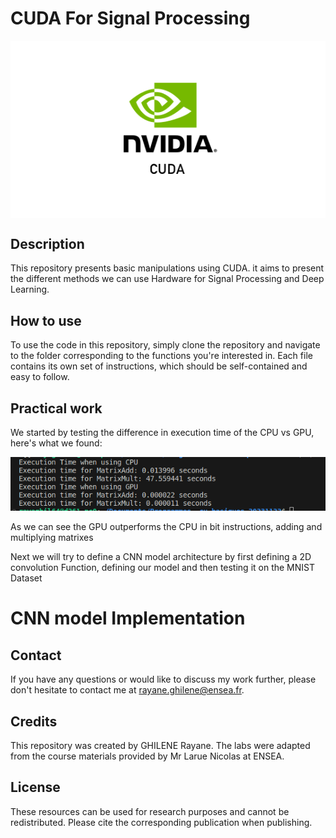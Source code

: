# CUDA For Signal Processing


<div align="center">
    <img src="https://github.com/rayaneghilene/CUDA/blob/main/Cuda.png" alt="cuda" style="display: block; margin: 0 auto;">
</div>




## Description
This repository presents basic manipulations using CUDA. it aims to present the different methods we can use Hardware for Signal Processing and Deep Learning.



## How to use
To use the code in this repository, simply clone the repository and navigate to the folder corresponding to the functions you're interested in. Each file contains its own set of instructions, which should be self-contained and easy to follow.


## Practical work
We started by testing the difference in execution time of the CPU vs GPU, here's what we found:

![CPU_vs_GPU](https://github.com/rayaneghilene/CUDA/blob/main/Screenshot%20from%202023-12-06%2016-51-21.png)

As we can see the GPU outperforms the CPU in bit instructions, adding and multiplying matrixes 

Next we will try to define a CNN model architecture by first defining a 2D convolution Function, defining our model and then testing it on the MNIST Dataset
# CNN model Implementation



## Contact
If you have any questions or would like to discuss my work further, please don't hesitate to contact me at rayane.ghilene@ensea.fr.


## Credits
This repository was created by GHILENE Rayane. The labs were adapted from the course materials provided by Mr Larue Nicolas at ENSEA.


## License
These resources can be used for research purposes and cannot be redistributed. Please cite the corresponding publication when publishing.
